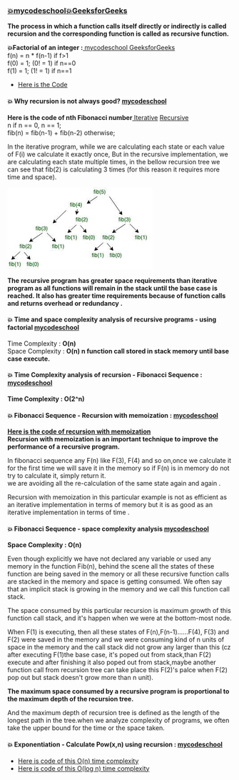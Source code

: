 ### [:boom:mycodeschool](https://www.youtube.com/watch?v=_OmRGjbyzno&list=PL2_aWCzGMAwLz3g66WrxFGSXvSsvyfzCO)[:boom:GeeksforGeeks](https://www.geeksforgeeks.org/recursion/)    
**The process in which a function calls itself directly or indirectly is called recursion and the corresponding function is called as recursive function.**  

**:boom:Factorial of an integer :**[ mycodeschool](https://www.youtube.com/watch?v=_OmRGjbyzno&list=PL2_aWCzGMAwLz3g66WrxFGSXvSsvyfzCO)[ GeeksforGeeks](https://www.geeksforgeeks.org/recursion/)    
 f(n) = n * f(n-1) if f>1  
 f(0) = 1; (0! = 1)  if n==0    
 f(1) = 1; (1! = 1)  if n==1   
 * [Here is the Code](https://github.com/Durjoy001/Data-Structure-and-Algorithms/blob/master/Recursion%20and%20Backtracking/Recursion/Find%20the%20Factorial%20of%20n%20using%20recursion.cpp)  
 
 #### :boom: Why recursion is not always good?  [mycodeschool]( https://www.youtube.com/watch?v=GM9sA5PtznY&list=PL2_aWCzGMAwLz3g66WrxFGSXvSsvyfzCO&index=2)    
 **Here is the code of nth Fibonacci number**[ Iterative](https://github.com/Durjoy001/Data-Structure-and-Algorithms/blob/master/Recursion%20and%20Backtracking/Recursion/Find%20the%20nth%20Fibonacci%20(Iterative).cpp) [ Recursive](https://github.com/Durjoy001/Data-Structure-and-Algorithms/blob/master/Recursion%20and%20Backtracking/Recursion/Find%20the%20nth%20Fibonacci%20(recursive).cpp)     
 n if n == 0, n == 1;        
 fib(n) = fib(n-1) + fib(n-2) otherwise;  
 
 In the iterative program, while we are calculating each state or each 
 value of F(i) we calculate it exactly once, But in the recursive implementation, we are calculating each state  multiple times, in the bellow recursion tree
 we can see that fib(2) is calculating 3 times (for this reason it requires more time and space).    
 
  ![Recursion Tree](https://github.com/Durjoy001/Data-Structure-and-Algorithms/blob/master/Recursion%20and%20Backtracking/Recursion/fib1.png)       
  
  **The recursive program has greater space requirements than iterative program as all functions will remain in the stack until the base case is reached. It also has greater time requirements because of function calls and returns overhead or redundancy .**    
  
  #### :boom: Time and space complexity analysis of recursive programs - using factorial [mycodeschool]( https://www.youtube.com/watch?v=GM9sA5PtznY&list=PL2_aWCzGMAwLz3g66WrxFGSXvSsvyfzCO&index=2)    
  Time Complexity : **O(n)**    
  Space Complexity : **O(n) n function call stored in stack memory until base case execute.**   
  
  #### :boom: Time Complexity analysis of recursion - Fibonacci Sequence : [mycodeschool]( https://www.youtube.com/watch?v=GM9sA5PtznY&list=PL2_aWCzGMAwLz3g66WrxFGSXvSsvyfzCO&index=2)   
  **Time Complexity : O(2^n)**     
  
  #### :boom: Fibonacci Sequence - Recursion with memoization : [mycodeschool](https://www.youtube.com/watch?v=UxICsjrdlJA&list=PL2_aWCzGMAwLz3g66WrxFGSXvSsvyfzCO&index=5)   
  **[Here is the code of recursion with memoization](https://github.com/Durjoy001/Data-Structure-and-Algorithms/blob/master/Recursion%20and%20Backtracking/Recursion/Fibonacci%20Sequence%20-%20Recursion%20with%20memoization.cpp)**      
**Recursion with memoization is an important technique to improve the performance of a recursive program.**    

In fibonacci sequence any F(n) like F(3), F(4) and so on,once we calculate it for the first time we will save it in the memory so if 
F(n) is in memory do not try to calculate it, simply return it.   
we are avoiding all the re-calculation of the same state again and again .   

Recursion with memoization in this particular example is not as efficient as an iterative implementation in terms of memory but it is as good as an iterative implementation in terms of time .     

#### :boom: Fibonacci Sequence - space complexity analysis [mycodeschool](https://www.youtube.com/watch?v=dxyYP3BSdcQ&list=PL2_aWCzGMAwLz3g66WrxFGSXvSsvyfzCO&index=6)   

**Space Complexity : O(n)**  

Even though explicitly we have not declared any variable or used 
any memory in the function Fib(n), behind the scene all the states of these function are
being saved in the memory or all these recursive function calls are stacked in the memory and space
is getting consumed. We often say that an implicit stack is growing in the memory and we call this function call stack.    

The space consumed by this particular recursion is maximum growth of this function call stack, and it's happen when we were at the bottom-most node.   

When F(1) is executing, then all these states of F(n),F(n-1)......F(4), F(3) and F(2) were saved 
in the memory and we were consuming kind of n units of space in the memory and the call 
stack did not grow any larger than this (cz after executing F(1)the base case, it's poped out from stack,than F(2) execute and after finishing it also poped out from stack,maybe another function call from recursion tree can take place this F(2)'s palce when F(2) pop out but stack doesn't grow more than n unit).   

**The maximum space consumed by a recursive program is proportional to the maximum depth of the recursion tree.**  

And the maximum depth of recursion tree is defined as the length of the longest path in the tree.when we analyze complexity of programs, we often take the upper bound for the time or the space taken.         

#### :boom: Exponentiation - Calculate Pow(x,n) using recursion : [mycodeschool](https://www.youtube.com/watch?v=wAyrtLAeWvI&list=PL2_aWCzGMAwLz3g66WrxFGSXvSsvyfzCO&index=7)     
* [Here is code of this O(n) time complexity](https://github.com/Durjoy001/Data-Structure-and-Algorithms/blob/master/Recursion%20and%20Backtracking/Recursion/Exponentiation%20-%20Calculate%20Pow(x%2Cn)%20using%20recursion(%20O(n)%20time).cpp)    
* [Here is code of this O(log n) time complexity](https://github.com/Durjoy001/Data-Structure-and-Algorithms/blob/master/Recursion%20and%20Backtracking/Recursion/Exponentiation%20-%20Calculate%20Pow(x%2Cn)%20using%20recursion(%20O(log%20n)%20time).cpp)   







  
  
  
  
  
 
 
 
 
 


